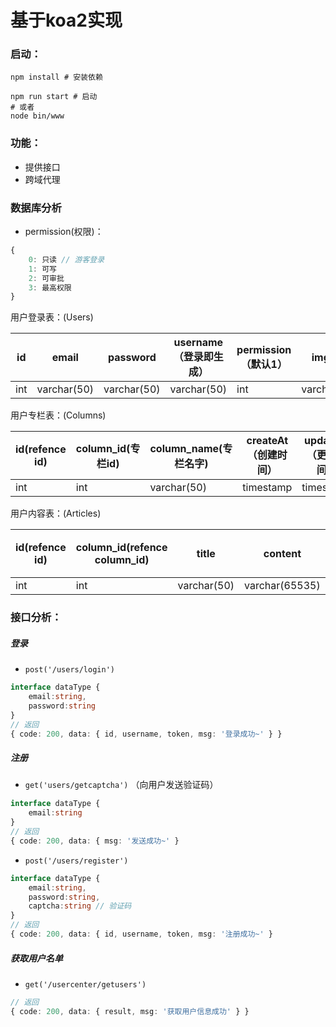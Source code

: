 # 基于koa2实现



### 启动：

```shell
npm install # 安装依赖

npm run start # 启动
# 或者
node bin/www
```



### 功能：

- 提供接口
- 跨域代理



### 数据库分析

+   permission(权限)：

  ```js
  {
      0: 只读 // 游客登录
      1: 可写
      2: 可审批
      3: 最高权限
  }
  ```

用户登录表：(Users)

| id   | email       | password    | username（登录即生成） | permission（默认1） | img_url     | createAt（创建时间） | updateAt（更新时间） |
| ---- | ----------- | ----------- | ---------------------- | ------------------- | ----------- | -------------------- | -------------------- |
| int  | varchar(50) | varchar(50) | varchar(50)            | int                 | varchar(50) | timestamp            | timestamp            |

用户专栏表：(Columns)

| id(refence id) | column_id(专栏id) | column_name(专栏名字) | createAt（创建时间） | updateAt（更新时间） |
| -------------- | ----------------- | --------------------- | -------------------- | -------------------- |
| int            | int               | varchar(50)           | timestamp            | timestamp            |

用户内容表：(Articles)

| id(refence id) | column_id(refence column_id) | title       | content        | createAt（创建时间） | updateAt（更新时间） |
| -------------- | ---------------------------- | ----------- | -------------- | -------------------- | -------------------- |
| int            | int                          | varchar(50) | varchar(65535) | timestamp            | timestamp            |



### 接口分析：

##### 登录

- `post('/users/login')`

```typescript
interface dataType {
    email:string,
    password:string
}
// 返回
{ code: 200, data: { id, username, token, msg: '登录成功~' } }
```

##### 注册

- `get('users/getcaptcha')` （向用户发送验证码）

```typescript
interface dataType {
    email:string
}
// 返回
{ code: 200, data: { msg: '发送成功~' }
```



- `post('/users/register')`

```typescript
interface dataType {
    email:string,
    password:string,
    captcha:string // 验证码
}
// 返回
{ code: 200, data: { id, username, token, msg: '注册成功~' }
```

##### 获取用户名单

- `get('/usercenter/getusers')`

```typescript
// 返回
{ code: 200, data: { result, msg: '获取用户信息成功' } }
```


